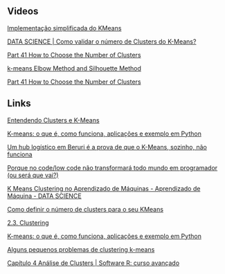 ## Videos

[Implementação simplificada do KMeans](https://www.youtube.com/watch?v=82JJCxyhIWU&t=1553s)

[](https://www.youtube.com/watch?v=AtxQ0rvdQIA)

[DATA SCIENCE | Como validar o número de Clusters do K-Means?](https://www.youtube.com/watch?v=VP7kEUuswgg)

[Part 41 How to Choose the Number of Clusters](https://www.youtube.com/watch?v=FqIGui0rwh4)

[k-means Elbow Method and Silhouette Method](https://www.youtube.com/watch?v=zQfEc7vA1gU)

[Part 41 How to Choose the Number of Clusters](https://www.youtube.com/watch?v=FqIGui0rwh4)

## Links

[Entendendo Clusters e K-Means](https://medium.com/cwi-software/entendendo-clusters-e-k-means-56b79352b452)

[](https://eg.uc.pt/bitstream/10316/48034/1/Tese_DiogoNunes.pdf)

[K-means: o que é, como funciona, aplicações e exemplo em Python](https://medium.com/programadores-ajudando-programadores/k-means-o-que-%C3%A9-como-funciona-aplica%C3%A7%C3%B5es-e-exemplo-em-python-6021df6e2572#:~:text=K%2DMeans%20%C3%A9%20um%20algoritmo,lojas%2Fcentro%20logistico)

[Um hub logístico em Beruri é a prova de que o K-Means, sozinho, não funciona](https://medium.com/programadores-ajudando-programadores/um-hub-log%C3%ADstico-em-beruri-%C3%A9-a-prova-de-que-o-k-means-sozinho-n%C3%A3o-funciona-ceefa88c8bf4)

[Porque no code/low code não transformará todo mundo em programador (ou será que vai?)](https://medium.com/programadores-ajudando-programadores/porque-no-code-low-code-n%C3%A3o-transformar%C3%A1-todo-mundo-em-programador-ou-ser%C3%A1-que-vai-fd86685969bf)

[K Means Clustering no Aprendizado de Máquinas - Aprendizado de Máquina - DATA SCIENCE](https://datascience.eu/pt/aprendizado-de-maquina/k-significa-clustering-no-aprendizado-de-maquinas/)

[Como definir o número de clusters para o seu KMeans](https://medium.com/pizzadedados/kmeans-e-metodo-do-cotovelo-94ded9fdf3a9)

[2.3. Clustering](https://scikit-learn.org/stable/modules/clustering.html#k-means)

[K-means: o que é, como funciona, aplicações e exemplo em Python](https://medium.com/programadores-ajudando-programadores/k-means-o-que-%C3%A9-como-funciona-aplica%C3%A7%C3%B5es-e-exemplo-em-python-6021df6e2572)

[Alguns pequenos problemas de clustering k-means](https://azul.netlify.app/2018/08/19/problemas-clustering-k-means/)

[Capítulo 4 Análise de Clusters | Software R: curso avançado](https://smolski.github.io/livroavancado/analise-de-clusters.html)
